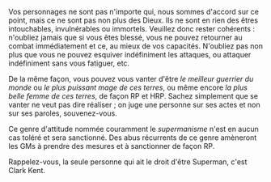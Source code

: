 Vos personnages ne sont pas n'importe qui, nous sommes d'accord sur ce point, mais ce ne sont pas non plus des Dieux. Ils ne sont en rien des êtres intouchables, invulnérables ou immortels. Veuillez donc rester cohérents : n'oubliez jamais que si vous êtes blessé, vous ne pouvez retourner au combat immédiatement et ce, au mieux de vos capacités. N'oubliez pas non plus que vous ne pouvez esquiver indéfiniment les attaques, ou attaquer indéfiniment sans vous fatiguer, etc.

De la même façon, vous pouvez vous vanter d'être _le meilleur guerrier du monde_ ou _le plus puissant mage de ces terres_, ou même encore _la plus belle femme de ces terres_, de façon RP et HRP. Sachez simplement que se vanter ne veut pas dire réaliser ; on juge une personne sur ses actes et non sur ses paroles, souvenez-vous.

Ce genre d'attitude nommée couramment le _supermanisme_ n'est en aucun cas toléré et sera sanctionné. Des abus récurrents de ce genre amèneront les GMs à prendre des mesures et à sanctionner de façon RP.

Rappelez-vous, la seule personne qui ait le droit d'être Superman, c'est Clark Kent.
